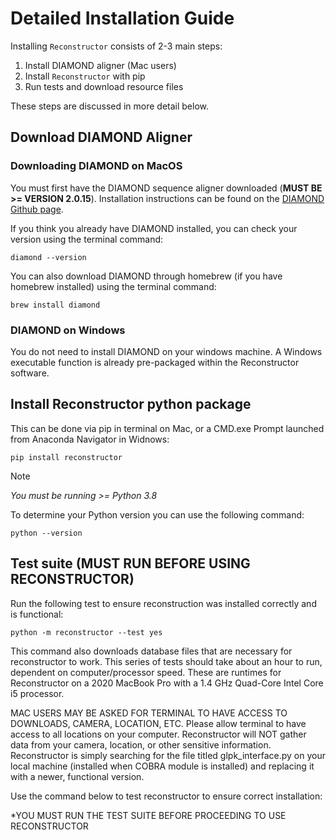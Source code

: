 # Detailed Installation Guide

Installing `Reconstructor` consists of 2-3 main steps:

1. Install DIAMOND aligner (Mac users)
2. Install `Reconstructor` with pip
3. Run tests and download resource files

These steps are discussed in more detail below.

## Download DIAMOND Aligner

### Downloading DIAMOND on MacOS

You must first have the DIAMOND sequence aligner downloaded (**MUST BE >=
VERSION 2.0.15**). Installation instructions can be found on the [DIAMOND Github
page](https://github.com/bbuchfink/diamond).

If you think you already have DIAMOND installed, you can check your version
using the terminal command:

```shell
diamond --version
```

You can also download DIAMOND through homebrew (if you have homebrew installed)
using the terminal command:

```shell
brew install diamond
```

### DIAMOND on Windows

You do not need to install DIAMOND on your windows machine. A Windows executable
function is already pre-packaged within the Reconstructor software.

## Install Reconstructor python package

This can be done via pip in terminal on Mac, or a CMD.exe Prompt launched from
Anaconda Navigator in Widnows:

```shell
pip install reconstructor
```

> [!NOTE]
> *You must be running >= Python 3.8*

To determine your Python version you can use the following command:  

```shell
python --version
```

## Test suite (MUST RUN BEFORE USING RECONSTRUCTOR)

Run the following test to ensure reconstruction was installed correctly and is
functional:

```shell
python -m reconstructor --test yes
```

This command also downloads database files that are necessary for reconstructor
to work. This series of tests should take about an hour to run, dependent on
computer/processor speed. These are runtimes for Reconstructor on a 2020 MacBook
Pro with a 1.4 GHz Quad-Core Intel Core i5 processor.

MAC USERS MAY BE ASKED FOR TERMINAL TO HAVE ACCESS TO DOWNLOADS, CAMERA,
LOCATION, ETC. Please allow terminal to have access to all locations on your
computer. Reconstructor will NOT gather data from your camera, location, or
other sensitive information. Reconstructor is simply searching for the file
titled glpk_interface.py on your local machine (installed when COBRA module is
installed) and replacing it with a newer, functional version.

Use the command below to test reconstructor to ensure correct installation:

*YOU MUST RUN THE TEST SUITE BEFORE PROCEEDING TO USE RECONSTRUCTOR
